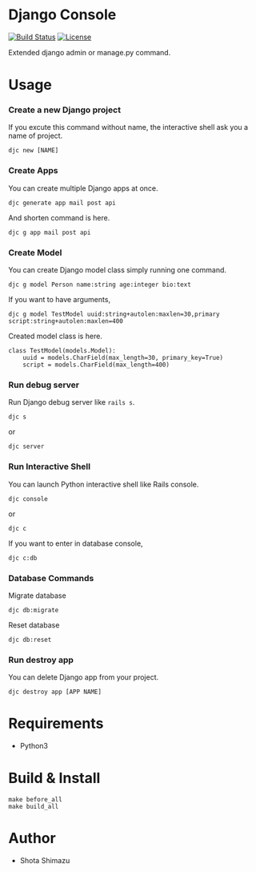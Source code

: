 # Django Console
[![Build Status](https://travis-ci.org/shotastage/django-console.svg?branch=master)](https://travis-ci.org/shotastage/django-console)
[![License](https://img.shields.io/badge/License-Apache%202.0-blue.svg)](https://opensource.org/licenses/Apache-2.0)

Extended django admin or manage.py command.


# Usage

### Create a new Django project

If you excute this command without name, the interactive shell ask you a name of project.

```
djc new [NAME]
```

### Create Apps

You can create multiple Django apps at once.

```
djc generate app mail post api
```

And shorten command is here.

```
djc g app mail post api
```

### Create Model

You can create Django model class simply running one command.

```
djc g model Person name:string age:integer bio:text
```

If you want to have arguments,

```
djc g model TestModel uuid:string+autolen:maxlen=30,primary script:string+autolen:maxlen=400
```

Created model class is here.

```:python
class TestModel(models.Model):
    uuid = models.CharField(max_length=30, primary_key=True)
    script = models.CharField(max_length=400)

```

### Run debug server

Run Django debug server like `rails s`.

```
djc s
```

or

```
djc server
```

### Run Interactive Shell

You can launch Python interactive shell like Rails console.

```
djc console
```

or

```
djc c
```

If you want to enter in database console, 

```
djc c:db
```


### Database Commands
Migrate database

```
djc db:migrate
```

Reset database

```
djc db:reset
```

### Run destroy app

You can delete Django app from your project.

```
djc destroy app [APP NAME]
```


# Requirements

- Python3

# Build & Install

```
make before_all
make build_all
```
# Author

- Shota Shimazu
